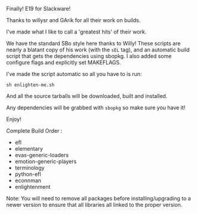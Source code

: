 Finally! E19 for Slackware!

Thanks to willysr and GArik for all their work on builds.

I've made what I like to call a 'greatest hits' of their work.

We have the standard SBo style here thanks to Willy! These scripts are nearly a blatant copy of his work (with the ```sEL``` tag), and an automatic build script that gets the dependencies using sbopkg. 
I also added some configure flags and explicitly set MAKEFLAGS.

I've made the script automatic so all you have to is run:

    sh enlighten-me.sh

And all the source tarballs will be downloaded, built and installed.

Any dependencies will be grabbed with ```sbopkg``` so make sure you have it!

Enjoy!


Complete Build Order :
- efl
- elementary
- evas-generic-loaders
- emotion-generic-players
- terminology
- python-efl
- econnman
- enlightenment

Note:
You will need to remove all packages before installing/upgrading to a newer version to ensure that all libraries all linked to the proper version.
